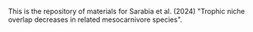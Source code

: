 This is the repository of materials for Sarabia et al. (2024) "Trophic niche overlap decreases in related mesocarnivore species". 
